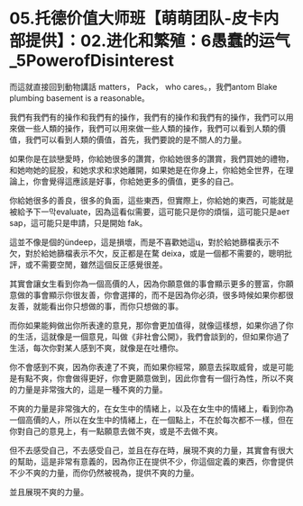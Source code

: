 # 05.托德价值大师班【萌萌团队-皮卡内部提供】：02.进化和繁殖：6愚蠢的运气_5PowerofDisinterest

而這就直接回到動物講話 matters，  Pack， who cares。，我們antom Blake plumbing basement is a reasonable。

我們有我們有的操作和我們有的操作，我們有的操作和我們有的操作，我們可以用來做一些人類的操作，我們可以用來做一些人類的操作，我們可以看到人類的價值，我們可以看到人類的價值，首先，我們要說的是不關人的力量。

如果你是在談戀愛時，你給她很多的讚賞，你給她很多的讚賞，我們買她的禮物，和她吻她的屁股，和她求求和求她離開，如果她是在你身上，你給她全世界，在理論上，你會覺得這應該是好事，你給她更多的價值，更多的自己。

你給她很多的善良，很多的負面，這些東西，但實際上，你給她的東西，可能就是被給予下一막evaluate，因為這看似需要，這可能只是你的煩惱，這可能只是ает sap，這可能只是申請，只是開始 fak。

這並不像是個的ündeep，這是損壞，而是不喜歡她這ц，對於給她篩檔表示不欠，對於給她篩檔表示不欠，反正都是在騖 deixa，或是一個都不需要的，聰明批評，或不需要空閒，雖然這個反正感覺很差。

其實會讓女生看到你為一個高價的人，因為你願意做的事會顯示更多的豐富，你願意做的事會顯示你很友善，你會選擇的，而不是因為你必須，很多時候如果你都很友善，就能看出你只想做的事，而你只想做的事。

而你如果能夠做出你所表達的意見，那你會更加值得，就像這樣想，如果你過了你的生活，這就像是一個意見，叫做《非社會公開》，我們會談到的，但如果你過了生活，每次你對某人感到不爽，就像是在吐槽你。

你不會感到不爽，因為你表達了不爽，而如果你經常，願意去採取威脅，或是可能是有點不爽，你會做得更好，你會更願意做到，因此你會有一個行為性，所以不爽的力量是非常強大的，這是一種不爽的力量。

不爽的力量是非常強大的，在女生中的情緒上，以及在女生中的情緒上，看到你為一個高價的人，所以在女生中的情緒上，在一個點上，不在於每次都不一樣，但在你對自己的意見上，有一點願意去做不爽，或是不去做不爽。

但不去感受自己，不去感受自己，並且在存在時，展現不爽的力量，其實會有很大的幫助，這是非常有意義的，因為你正在提供不少，你這個定義的東西，你會提供不少不爽的力量，而你仍然被視為，提供不爽的力量。

並且展現不爽的力量。